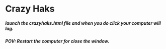 # Crazy Haks
##### launch the crazyhaks.html file and when you do click your computer will lag.
##### POV: Restart the computer for close the window.
